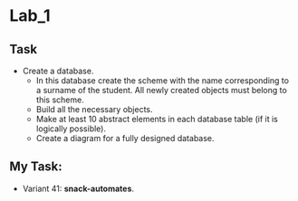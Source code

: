 # Lab_1

## Task

- Create a database.
  - In this database create the scheme with the name corresponding to a surname of the student. All newly created objects must belong to this scheme.
  - Build all the necessary objects.
  - Make at least 10 abstract elements in each database table (if it is logically possible).
  - Create a diagram for a fully designed database.

## My Task:

 - Variant 41: **snack-automates**.